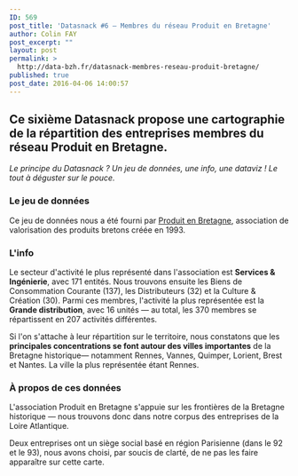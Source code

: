 ```yaml
---
ID: 569
post_title: 'Datasnack #6 — Membres du réseau Produit en Bretagne'
author: Colin FAY
post_excerpt: ""
layout: post
permalink: >
  http://data-bzh.fr/datasnack-membres-reseau-produit-bretagne/
published: true
post_date: 2016-04-06 14:00:57
---
```

<h2>Ce sixième Datasnack propose une cartographie de la répartition des entreprises membres du réseau Produit en Bretagne. <!--more--></h2>
<em>Le principe du Datasnack ? Un jeu de données, une info, une dataviz ! Le tout à déguster sur le pouce.
</em>
<h3>Le jeu de données</h3>
Ce jeu de données nous a été fourni par <a href="http://produitenbretagne.bzh/" target="_blank">Produit en Bretagne</a>, association de valorisation des produits bretons créée en 1993.
<h3>L'info</h3>
Le secteur d'activité le plus représenté dans l'association est <strong>Services &amp; Ingénierie</strong>, avec 171 entités. Nous trouvons ensuite les Biens de Consommation Courante (137), les Distributeurs (32) et la Culture &amp; Création (30). Parmi ces membres, l'activité la plus représentée est la <strong>Grande distribution</strong>, avec 16 unités — au total, les 370 membres se répartissent en 207 activités différentes.

Si l'on s'attache à leur répartition sur le territoire, nous constatons que les <strong>principales concentrations se font autour des villes importantes</strong> de la Bretagne historique— notamment Rennes, Vannes, Quimper, Lorient, Brest et Nantes. La ville la plus représentée étant Rennes.
<h3>À propos de ces données</h3>
L'association Produit en Bretagne s'appuie sur les frontières de la Bretagne historique — nous trouvons donc dans notre corpus des entreprises de la Loire Atlantique.

Deux entreprises ont un siège social basé en région Parisienne (dans le 92 et le 93), nous avons choisi, par soucis de clarté, de ne pas les faire apparaître sur cette carte.